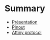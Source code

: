 # Summary

- [Présentation](./presentation.md)
- [Pinout](./pinout.md)
- [Attiny protocol](./attiny_protocol.md)

